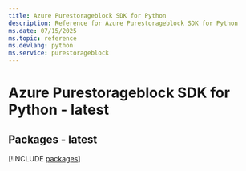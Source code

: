 ```yaml
---
title: Azure Purestorageblock SDK for Python
description: Reference for Azure Purestorageblock SDK for Python
ms.date: 07/15/2025
ms.topic: reference
ms.devlang: python
ms.service: purestorageblock
---
```

# Azure Purestorageblock SDK for Python - latest
## Packages - latest
[!INCLUDE [packages](purestorageblock-index.md)]